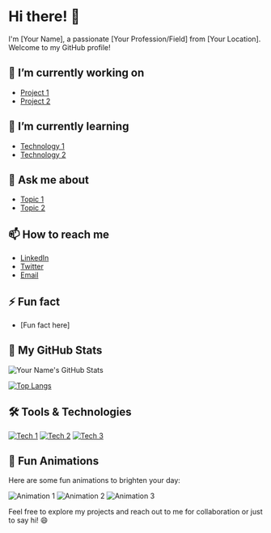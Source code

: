 # Hi there! 👋

I'm [Your Name], a passionate [Your Profession/Field] from [Your Location]. Welcome to my GitHub profile!

## 🔭 I’m currently working on
- [Project 1](link)
- [Project 2](link)

## 🌱 I’m currently learning
- [Technology 1](link)
- [Technology 2](link)

## 💬 Ask me about
- [Topic 1](link)
- [Topic 2](link)

## 📫 How to reach me
- [LinkedIn](link)
- [Twitter](link)
- [Email](mailto:your@email.com)

## ⚡ Fun fact
- [Fun fact here]

## 🚀 My GitHub Stats
![Your Name's GitHub Stats](https://github-readme-stats.vercel.app/api?username=yourusername&show_icons=true&theme=radical)

[![Top Langs](https://github-readme-stats.vercel.app/api/top-langs/?username=yourusername&layout=compact)](https://github.com/yourusername/github-readme-stats)

## 🛠️ Tools & Technologies
[![Tech 1](https://img.shields.io/badge/-Tech1-007396?style=flat-square&logo=tech1&logoColor=white)](link)
[![Tech 2](https://img.shields.io/badge/-Tech2-007ACC?style=flat-square&logo=tech2&logoColor=white)](link)
[![Tech 3](https://img.shields.io/badge/-Tech3-007ACC?style=flat-square&logo=tech3&logoColor=white)](link)

## 🎉 Fun Animations
Here are some fun animations to brighten your day:

![Animation 1](https://media.giphy.com/media/Yl5aO3gdVfsQ0/giphy.gif)
![Animation 2](https://media.giphy.com/media/Yl5aO3gdVfsQ0/giphy.gif)
![Animation 3](https://media.giphy.com/media/Yl5aO3gdVfsQ0/giphy.gif)

Feel free to explore my projects and reach out to me for collaboration or just to say hi! 😄
